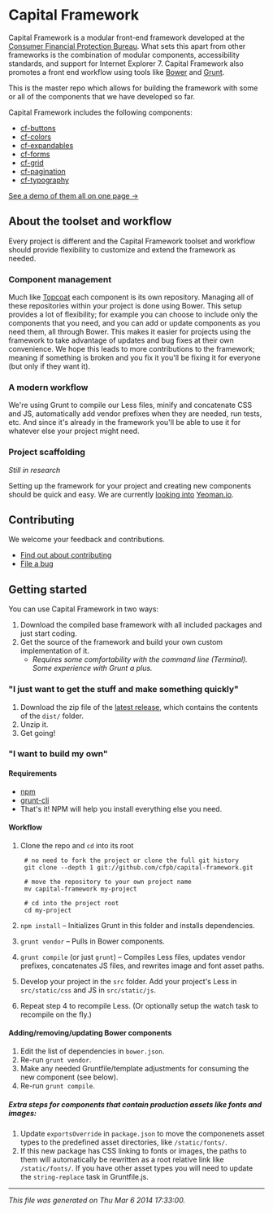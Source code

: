 # Capital Framework

Capital Framework is a modular front-end framework
developed at the [Consumer Financial Protection Bureau](http://cfpb.github.io/).
What sets this apart from other frameworks is the combination of
modular components, accessibility standards, and support for Internet Explorer 7.
Capital Framework also promotes a front end workflow using tools like
[Bower](http://bower.io/) and [Grunt](http://gruntjs.com/).

This is the master repo which allows for building the framework with some or all of the components that we have
developed so far.

Capital Framework includes the following components:

- [cf-buttons](https://github.com/cfpb/cf-buttons)
- [cf-colors](https://github.com/cfpb/cf-colors)
- [cf-expandables](https://github.com/cfpb/cf-expandables)
- [cf-forms](https://github.com/cfpb/cf-forms)
- [cf-grid](https://github.com/cfpb/cf-grid)
- [cf-pagination](https://github.com/cfpb/cf-pagination)
- [cf-typography](https://github.com/cfpb/cf-typography)

[See a demo of them all on one page &rarr;](http://cfpb.github.io/capital-framework)


## About the toolset and workflow

Every project is different and the Capital Framework toolset and workflow
should provide flexibility to customize and extend the framework as needed.

### Component management

Much like [Topcoat](https://github.com/topcoat) each component is its own repository.
Managing all of these repositories within your project is done using Bower.
This setup provides a lot of flexibility;
for example you can choose to include only the components that you need,
and you can add or update components as you need them, all through Bower.
This makes it easier for projects using the framework
to take advantage of updates and bug fixes at their own convenience.
We hope this leads to more contributions to the framework;
meaning if something is broken and you fix it you'll be fixing it for everyone (but only if they want it).

### A modern workflow

We're using Grunt to compile our Less files, minify and concatenate CSS and JS,
automatically add vendor prefixes when they are needed, run tests, etc.
And since it's already in the framework you'll be able to use it for whatever else your project might need.

### Project scaffolding

*Still in research*

Setting up the framework for your project and creating new components should be quick and easy.
We are currently [looking into](https://github.com/cfpb/capital-framework/issues/49)
[Yeoman.io](http://yeoman.io/).


## Contributing

We welcome your feedback and contributions.

- [Find out about contributing](https://github.com/cfpb/capital-framework/blob/master/CONTRIBUTING.md)
- [File a bug](https://github.com/cfpb/capital-framework/issues/new?body=%23%23%20URL%0D%0D%0D%23%23%20Actual%20Behavior%0D%0D%0D%23%23%20Expected%20Behavior%0D%0D%0D%23%23%20Steps%20to%20Reproduce%0D%0D%0D%23%23%20Screenshot&labels=bug)


## Getting started

You can use Capital Framework in two ways:

1. Download the compiled base framework with all included packages and just start coding.
2. Get the source of the framework and build your own custom implementation of it.
   * _Requires some comfortability with the command line (Terminal). Some experience with Grunt a plus._

### "I just want to get the stuff and make something quickly"

1. Download the zip file of the [latest release](https://github.com/cfpb/capital-framework/releases),
   which contains the contents of the `dist/` folder.
2. Unzip it.
3. Get going!

### "I want to build my own"

#### Requirements

- [npm](https://npmjs.org/)
- [grunt-cli](http://gruntjs.com/getting-started)
- That's it! NPM will help you install everything else you need.

#### Workflow

1. Clone the repo and `cd` into its root
        
        # no need to fork the project or clone the full git history
        git clone --depth 1 git://github.com/cfpb/capital-framework.git

        # move the repository to your own project name
        mv capital-framework my-project

        # cd into the project root
        cd my-project
2. `npm install` – Initializes Grunt in this folder and installs dependencies.
3. `grunt vendor` – Pulls in Bower components.
4. `grunt compile` (or just `grunt`) – Compiles Less files, updates vendor prefixes,
concatenates JS files, and rewrites image and font asset paths.
5. Develop your project in the `src` folder. Add your project's Less in `src/static/css` and JS in `src/static/js`.
6. Repeat step 4 to recompile Less. (Or optionally setup the watch task to recompile on the fly.)

#### Adding/removing/updating Bower components

1. Edit the list of dependencies in `bower.json`.
2. Re-run `grunt vendor`.
3. Make any needed Gruntfile/template adjustments for consuming the new component (see below).
4. Re-run `grunt compile`.

##### Extra steps for components that contain production assets like fonts and images:

1. Update `exportsOverride` in `package.json` to move the componenets asset types to the predefined asset
   directories, like `/static/fonts/`.
2. If this new package has CSS linking to fonts or images, the paths to them will automatically be rewritten as a
   root relative link like `/static/fonts/`. If you have other asset types you will need to update the
   `string-replace` task in Gruntfile.js.

---

*This file was generated on Thu Mar 6 2014 17:33:00.*
